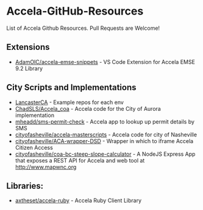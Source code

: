 # Accela-GitHub-Resources
List of Accela Github Resources. Pull Requests are Welcome!

## Extensions
* [AdamOIC/accela-emse-snippets](https://github.com/AdamOIC/accela-emse-snippets) - VS Code Extension for Accela EMSE 9.2 Library

## City Scripts and Implementations
* [LancasterCA](https://github.com/LancasterCA) - Example repos for each env
* [ChadSLS/Accela_coa](https://github.com/ChadSLS/Accela_coa) - Accela code for the City of Aurora implementation
* [mheadd/sms-permit-check](https://github.com/mheadd/sms-permit-check) - Accela app to lookup up permit details by SMS
* [cityofasheville/accela-masterscripts](https://github.com/cityofasheville/accela-masterscripts) - Accela code for city of Nasheville
* [cityofasheville/ACA-wrapper-DSD](https://github.com/cityofasheville/ACA-wrapper-DSD) - Wrapper in which to iframe Accela Citizen Access
* [cityofasheville/coa-bc-steep-slope-calculator](https://github.com/cityofasheville/coa-bc-steep-slope-calculator) - A NodeJS Express App that exposes a REST API for Accela and web tool at http://www.mapwnc.org

## Libraries:
* [axtheset/accela-ruby](https://github.com/axtheset/accela-ruby) - Accela Ruby Client Library
